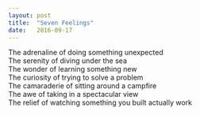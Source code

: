 ```yaml
---
layout:	post
title:	"Seven Feelings"
date:	2016-09-17
---
```


The adrenaline of doing something unexpected  
The serenity of diving under the sea  
The wonder of learning something new  
The curiosity of trying to solve a problem  
The camaraderie of sitting around a campfire  
The awe of taking in a spectacular view  
The relief of watching something you built actually work

  